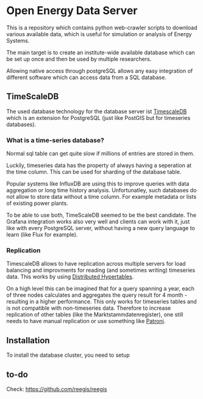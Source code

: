# Open Energy Data Server

This is a repository which contains python web-crawler scripts to download various available data, which is useful for simulation or analysis of Energy Systems.

The main target is to create an institute-wide available database which can be set up once and then be used by multiple researchers.

Allowing native access through postgreSQL allows any easy integration of different software which can access data from a SQL database.

## TimeScaleDB

The used database technology for the database server ist [TimescaleDB](https://timescale.com/) which is an extension for PostgreSQL (just like PostGIS but for timeseries databases).

### What is a time-series database?

Normal sql table can get quite slow if millions of entries are stored in them.

Luckily, timeseries data has the property of always having a seperation at the time column.
This can be used for sharding of the database table.

Popular systems like InfluxDB are using this to improve queries with data aggregation or long time history analysis.
Unfortunatley, such databases do not allow to store data without a time column.
For example metadata or lists of existing power plants.

To be able to use both, TimeScaleDB seemed to be the best candidate.
The Grafana integration works also very well and clients can work with it, just like with every PostgreSQL server, without having a new query language to learn (like Flux for example).

### Replication

TimescaleDB allows to have replication across multiple servers for load balancing and improvments for reading (and sometimes writing) timeseries data.
This works by using [Distributed Hypertables](https://docs.timescale.com/timescaledb/latest/how-to-guides/distributed-hypertables).

On a high level this can be imagined that for a query spanning a year, each of three nodes calculates and aggregates the query result for 4 month - resulting in a higher performance.
This only works for timeseries tables and is not compatible with non-timeseries data.
Therefore to increase replication of other tables (like the Marktstammdatenregister), one still needs to have manual replication or use something like [Patroni](https://patroni.readthedocs.io/en/latest/).


## Installation

To install the database cluster, you need to setup
## to-do
Check: https://github.com/reegis/reegis